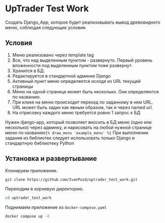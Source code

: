 # UpTrader Test Work

Создать Django_App, которое будет реализовывать вывод древовидного меню, соблюдая следующие условия.

## Условия

1) Меню реализовано через template tag
2) Все, что над выделенным пунктом - развернуто. Первый уровень вложенности под выделенным пунктом тоже развернут.
3) Хранится в БД.
4) Редактируется в стандартной админке Django
5) Активный пункт меню определяется исходя из URL текущей страницы
6) Меню на одной странице может быть несколько. Они определяются по названию.
7) При клике на меню происходит переход по заданному в нем URL. URL может быть задан как явным образом, так и через named url.
8) На отрисовку каждого меню требуется ровно 1 запрос к БД

Нужен django-app, который позволяет вносить в БД меню (одно или несколько) через админку, и нарисовать на любой нужной странице меню по названию```{% draw_menu 'example_menu' %}```
При выполнении задания из библиотек следует использовать только Django и стандартную библиотеку Python

## Установка и развертывание

Клонируем приложение.

```bash
git clone https://github.com/IvanPozd/uptrader_test_work.git
```

Переходим в корневую директорию.

```bash
cd uptrader_test_work
```

Поднимаем приложение из ```docker-compose.yaml```

```bash
docker compose up -d
```
